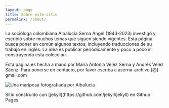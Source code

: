 ```yaml
---
layout: page
title: Sobre este sitio
permalink: /about/
---
```

La socióloga colombiana Albalucía Serna Ángel (1943-2023) investigó y escribió sobre muchos temas que siguen siendo vigentes. Esta página busca poner en común algunos textos, incluyendo traducciones de su trabajo en inglés. La idea es publicar periódicamente y poco a poco ir construyendo esta colección.

<p>Esta página es hecha a mano por María Antonia Vélez Serna y Andrés Vélez Sáenz. Para ponerse en contacto, por favor escriba a aserna-archivo [@] gmail.com</p>

![Una mariposa fotografiada por Albalucía](https://albaluciaserna.com/img/mariposa.jpg)

<p>Sitio construído con [jekyll](https://github.com/jekyll/jekyll) en Github Pages.
